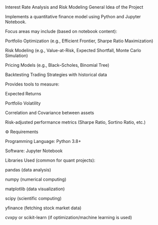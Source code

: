 Interest Rate Analysis and Risk Modeling
General Idea of the Project

Implements a quantitative finance model using Python and Jupyter Notebook.

Focus areas may include (based on notebook content):

Portfolio Optimization (e.g., Efficient Frontier, Sharpe Ratio Maximization)

Risk Modeling (e.g., Value-at-Risk, Expected Shortfall, Monte Carlo Simulation)

Pricing Models (e.g., Black–Scholes, Binomial Tree)

Backtesting Trading Strategies with historical data

Provides tools to measure:

Expected Returns

Portfolio Volatility

Correlation and Covariance between assets

Risk-adjusted performance metrics (Sharpe Ratio, Sortino Ratio, etc.)

⚙️ Requirements

Programming Language: Python 3.8+

Software: Jupyter Notebook

Libraries Used (common for quant projects):

pandas (data analysis)

numpy (numerical computing)

matplotlib (data visualization)

scipy (scientific computing)

yfinance (fetching stock market data)

cvxpy or scikit-learn (if optimization/machine learning is used)
